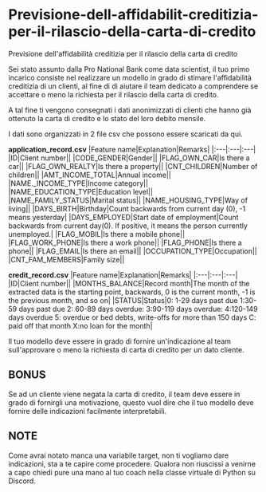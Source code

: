 # Previsione-dell-affidabilit-creditizia-per-il-rilascio-della-carta-di-credito
Previsione dell'affidabilità creditizia per il rilascio della carta di credito

Sei stato assunto dalla Pro National Bank come data scientist, il tuo primo incarico consiste nel realizzare un modello in grado di stimare l'affidabilità creditizia di un clienti, al fine di di aiutare il team dedicato a comprendere se accettare o meno la richiesta per il rilascio della carta di credito.

A tal fine ti vengono consegnati i dati anonimizzati di clienti che hanno già ottenuto la carta di credito e lo stato del loro debito mensile. 

I dati sono organizzati in 2 file csv che possono essere scaricati da qui.

**application_record.csv**
|Feature name|Explanation|Remarks| 
|:---|:---|:---| 
|ID|Client number||
|CODE_GENDER|Gender||
|FLAG_OWN_CAR|Is there a car||
|FLAG_OWN_REALTY|Is there a property||
|CNT_CHILDREN|Number of children||
|AMT_INCOME_TOTAL|Annual income||
|NAME._INCOME_TYPE|Income category||
|NAME_EDUCATION_TYPE|Education level||
|NAME_FAMILY_STATUS|Marital status||
|NAME_HOUSING_TYPE|Way of living||
|DAYS_BIRTH|Birthday|Count backwards from current day (0), -1 means yesterday|
|DAYS_EMPLOYED|Start date of employment|Count backwards from current day(0). If positive, it means the person currently unemployed.|
|FLAG_MOBIL|Is there a mobile phone||
|FLAG_WORK_PHONE|Is there a work phone||
|FLAG_PHONE|Is there a phone||
|FLAG_EMAIL|Is there an email||
|OCCUPATION_TYPE|Occupation||
|CNT_FAM_MEMBERS|Family size||

**credit_record.csv**
|Feature name|Explanation|Remarks| 
|:---|:---|:---| 
|ID|Client number||
|MONTHS_BALANCE|Record month|The month of the extracted data is the starting point, backwards, 0 is the current month, -1 is the previous month, and so on|
|STATUS|Status|0: 1-29 days past due 1:30-59 days past due 2: 60-89 days overdue: 3:90-119 days overdue: 4:120-149 days overdue 5: overdue or bed debts, write-offs for more than 150 days C: paid off that month X:no loan for the month|

Il tuo modello deve essere in grado di fornire un'indicazione al team sull'approvare o meno la richiesta di carta di credito per un dato cliente.

## BONUS
Se ad un cliente viene negata la carta di credito, il team deve essere in grado di fornirgli una motivazione, questo vuol dire che il tuo modello deve fornire delle indicazioni facilmente interpretabili.

## NOTE
Come avrai notato manca una variabile target, non ti vogliamo dare indicazioni, sta a te capire come procedere. Qualora non riuscissi a venirne a capo chiedi pure una mano al tuo coach nella classe virtuale di Python su Discord.
